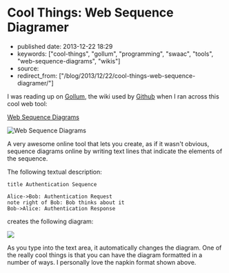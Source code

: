 # Cool Things: Web Sequence Diagramer

- published date: 2013-12-22 18:29
- keywords: ["cool-things", "gollum", "programming", "swaac", "tools", "web-sequence-diagrams", "wikis"]
- source: 
- redirect_from: ["/blog/2013/12/22/cool-things-web-sequence-diagramer/"]


I was reading up on [Gollum][gollum], the wiki used by
[Github][github] when I ran across this cool web tool:

[Web Sequence Diagrams][websequencediagrams]

![Web Sequence Diagrams](/images/websequencediagrams-screenshot.jpg "Web Sequence Diagrams Screenshot")

A very awesome online tool that lets you create, as if it wasn't
obvious, sequence diagrams online by writing text lines that indicate
the elements of the sequence.

The following textual description:

```
title Authentication Sequence

Alice->Bob: Authentication Request
note right of Bob: Bob thinks about it
Bob->Alice: Authentication Response
```

creates the following diagram:

![](/images/websequencediagrams-screenshot-2.jpg)

As you type into the text area, it automatically changes the
diagram. One of the really cool things is that you can have the
diagram formatted in a number of ways. I personally love the napkin
format shown above.



[gollum]: https://github.com/gollum/gollum/wiki
[github]: http://github.com
[websequencediagrams]: http://www.websequencediagrams.com/?lz=dGl0bGUgQXV0aGVudGljYXRpb24gU2VxdWVuY2UKCkFsaWNlLT5Cb2I6ABUQUmVxdWVzdApub3RlIHJpZ2h0IG9mIAAlBUJvYiB0aGlua3MgYWJvdXQgaXQKQm9iLT4ASgUANxNzcG9uc2UK&s=napkin "Web Sequence Diagrammer on the web"
